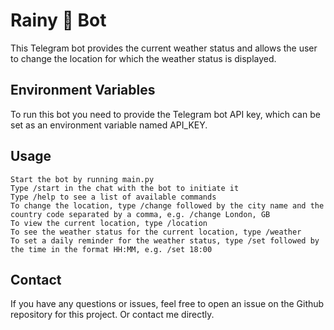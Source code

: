 # **Rainy 🐼 Bot**

This Telegram bot provides the current weather status and allows the user to change the location for which the weather status is displayed.

## Environment Variables

To run this bot you need to provide the Telegram bot API key, which can be set as an environment variable named API_KEY.
## Usage

    Start the bot by running main.py
    Type /start in the chat with the bot to initiate it
    Type /help to see a list of available commands
    To change the location, type /change followed by the city name and the country code separated by a comma, e.g. /change London, GB
    To view the current location, type /location
    To see the weather status for the current location, type /weather
    To set a daily reminder for the weather status, type /set followed by the time in the format HH:MM, e.g. /set 18:00

## Contact

If you have any questions or issues, feel free to open an issue on the Github repository for this project. Or contact me directly.
